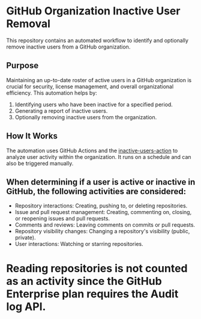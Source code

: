 # GitHub Organization Inactive User Removal

This repository contains an automated workflow to identify and optionally remove inactive users from a GitHub organization.

## Purpose

Maintaining an up-to-date roster of active users in a GitHub organization is crucial for security, license management, and overall organizational efficiency. This automation helps by:

1. Identifying users who have been inactive for a specified period.
2. Generating a report of inactive users.
3. Optionally removing inactive users from the organization.

## How It Works

The automation uses GitHub Actions and the [inactive-users-action](https://github.com/peter-murray/inactive-users-action) to analyze user activity within the organization. It runs on a schedule and can also be triggered manually.

## When determining if a user is active or inactive in GitHub, the following activities are considered:

- Repository interactions: Creating, pushing to, or deleting repositories. 
- Issue and pull request management: Creating, commenting on, closing, or reopening issues and pull requests. 
- Comments and reviews: Leaving comments on commits or pull requests. 
- Repository visibility changes: Changing a repository's visibility (public, private). 
- User interactions: Watching or starring repositories.

# Reading repositories is not counted as an activity since the GitHub Enterprise plan requires the Audit log API. 
